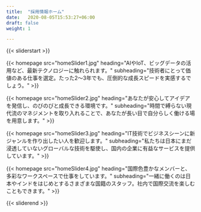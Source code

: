```yaml
---
title:  "採用情報ホーム"
date:   2020-08-05T15:53:27+06:00
draft: false
weight: 1

---
```

{{< sliderstart >}}

{{< homepage src="homeSlider1.jpg" heading="AIやIoT、ビッグデータの活用など、最新テクノロジーに触れられます。" subheading="技術者にとって価値のある仕事を選定。たった2～3年でも、圧倒的な成長スピードを実感するでしょう。" >}}

{{< homepage src="homeSlider2.jpg" heading="あなたが安心してアイデアを発信し、のびのびと成長できる環境です。" subheading="時間で縛らない現代流のマネジメントを取り入れることで、あなたが長い目で自分らしく働ける場を用意します。" >}}

{{< homepage src="homeSlider3.jpg" heading="IT技術でビジネスシーンに新ジャンルを作り出したい人を歓迎します。" subheading="私たちは日本にまだ浸透していないグローバルな技術を駆使し、国内の企業に有益なサービスを提供しています。" >}}

{{< homepage src="homeSlider4.jpg" heading="国際色豊かなメンバーと、多彩なワークスペースで仕事をしています。" subheading="一緒に働くのは日本やインドをはじめとするさまざまな国籍のスタッフ。社内で国際交流を楽しむこともできます。" >}}

{{< sliderend >}}
